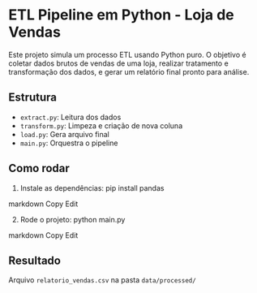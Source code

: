 # ETL Pipeline em Python - Loja de Vendas

Este projeto simula um processo ETL usando Python puro. O objetivo é coletar dados brutos de vendas de uma loja, realizar tratamento e transformação dos dados, e gerar um relatório final pronto para análise.

## Estrutura

- `extract.py`: Leitura dos dados
- `transform.py`: Limpeza e criação de nova coluna
- `load.py`: Gera arquivo final
- `main.py`: Orquestra o pipeline

## Como rodar

1. Instale as dependências:
pip install pandas

markdown
Copy
Edit

2. Rode o projeto:
python main.py

markdown
Copy
Edit

## Resultado
Arquivo `relatorio_vendas.csv` na pasta `data/processed/`